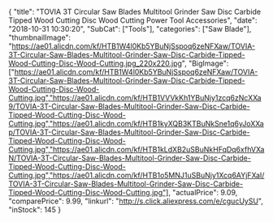 {
	"title": "TOVIA 3T Circular Saw Blades Multitool Grinder Saw Disc Carbide Tipped Wood Cutting Disc Wood Cutting Power Tool Accessories",
	"date": "2018-10-31 10:30:20",
	"SubCat": ["Tools"],
	"categories": ["Saw Blade"],
	"thumbnailImage": "https://ae01.alicdn.com/kf/HTB1W4l0Kb5YBuNjSspoq6zeNFXaw/TOVIA-3T-Circular-Saw-Blades-Multitool-Grinder-Saw-Disc-Carbide-Tipped-Wood-Cutting-Disc-Wood-Cutting.jpg_220x220.jpg",
	"BigImage": ["https://ae01.alicdn.com/kf/HTB1W4l0Kb5YBuNjSspoq6zeNFXaw/TOVIA-3T-Circular-Saw-Blades-Multitool-Grinder-Saw-Disc-Carbide-Tipped-Wood-Cutting-Disc-Wood-Cutting.jpg","https://ae01.alicdn.com/kf/HTB1VVVkKh1YBuNjy1zcq6zNcXXa9/TOVIA-3T-Circular-Saw-Blades-Multitool-Grinder-Saw-Disc-Carbide-Tipped-Wood-Cutting-Disc-Wood-Cutting.jpg","https://ae01.alicdn.com/kf/HTB1kyXQB3KTBuNkSne1q6yJoXXap/TOVIA-3T-Circular-Saw-Blades-Multitool-Grinder-Saw-Disc-Carbide-Tipped-Wood-Cutting-Disc-Wood-Cutting.jpg","https://ae01.alicdn.com/kf/HTB1kLdXB2uSBuNkHFqDq6xfhVXaN/TOVIA-3T-Circular-Saw-Blades-Multitool-Grinder-Saw-Disc-Carbide-Tipped-Wood-Cutting-Disc-Wood-Cutting.jpg","https://ae01.alicdn.com/kf/HTB1o5MNJ1uSBuNjy1Xcq6AYjFXaI/TOVIA-3T-Circular-Saw-Blades-Multitool-Grinder-Saw-Disc-Carbide-Tipped-Wood-Cutting-Disc-Wood-Cutting.jpg"],
	"actualPrice": 9.09,
	"comparePrice": 9.99,
	"linkurl": "http://s.click.aliexpress.com/e/cgucUySU",
	"inStock": 145
}
